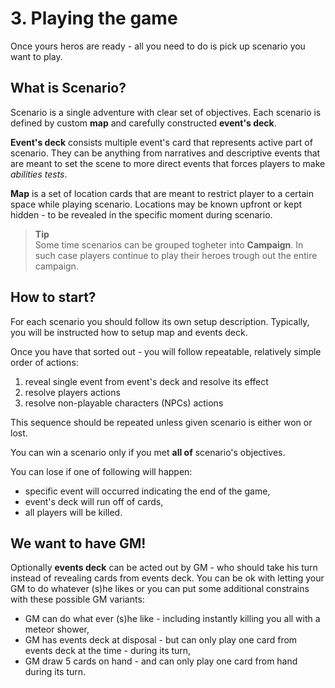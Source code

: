 # 3. Playing the game 

Once yours heros are ready - all you need to do is pick up scenario you want to play. 

## What is Scenario? 
Scenario is a single adventure with clear set of objectives. Each scenario is defined by custom **map** and carefully constructed **event's deck**. 

**Event's deck** consists multiple event's card that represents active part of scenario. They can be anything from narratives and descriptive events that are meant to set the scene to more direct events that forces players to make *abilities tests*.

**Map** is a set of location cards that are meant to restrict player to a certain space while playing scenario. Locations may be known upfront or kept hidden - to be revealed in the specific moment during scenario.

> **Tip**  
> Some time scenarios can be grouped togheter into **Campaign**. In such case players continue to play their heroes trough out the entire campaign.

## How to start? 
For each scenario you should follow its own setup description. Typically, you will be instructed how to setup map and events deck. 

Once you have that sorted out - you will follow repeatable, relatively simple order of actions: 

1) reveal single event from event's deck and resolve its effect 
2) resolve players actions
3) resolve non-playable characters (NPCs) actions 

This sequence should be repeated unless given scenario is either won or lost.

You can win a scenario only if you met **all of** scenario's objectives.

You can lose if one of following will happen:
- specific event will occurred indicating the end of the game, 
- event's deck will run off of cards,
- all players will be killed.

## We want to have GM!
Optionally **events deck** can be acted out by GM - who should take his turn instead of revealing cards from events deck. You can be ok with letting your GM to do whatever (s)he likes or you can put some additional constrains with these possible GM variants:

- GM can do what ever (s)he like - including instantly killing you all with a meteor shower,
- GM has events deck at disposal - but can only play one card from events deck at the time - during its turn,
- GM draw 5 cards on hand - and can only play one card from hand during its turn.

 